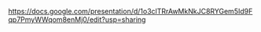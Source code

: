 https://docs.google.com/presentation/d/1o3clTRrAwMkNkJC8RYGem5Id9Fqp7PmyWWqom8enMj0/edit?usp=sharing
